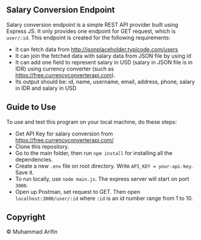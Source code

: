 ## Salary Conversion Endpoint

Salary conversion endpoint is a simple REST API provider built using Express JS. It only provides one endpoint for GET request, which is `user/:id`. This endpoint is created for the following requirements:

- It can fetch data from http://jsonplaceholder.typicode.com/users
- It can join the fetched data with salary data from JSON file by using id
- It can add one field to represent salary in USD (salary in JSON file is in IDR) using currency converter (such as https://free.currencyconverterapi.com).
- Its output should be: id, name, username, email, address, phone, salary
  in IDR and salary in USD

## Guide to Use

To use and test this program on your local machine, do these steps:

- Get API Key for salary conversion from https://free.currencyconverterapi.com/
- Clone this repository.
- Go to the main folder, then run `npm install` for installing all the dependencies.
- Create a new `.env` file on root directory. Write `API_KEY = your-api-key`. Save it.
- To run locally, use `node main.js`. The express server will start on port `3000`.
- Open up Postman, set request to GET. Then open `localhost:3000/user/:id` where `:id` is an id number range from 1 to 10.

## Copyright

&copy; Muhammad Arifin
